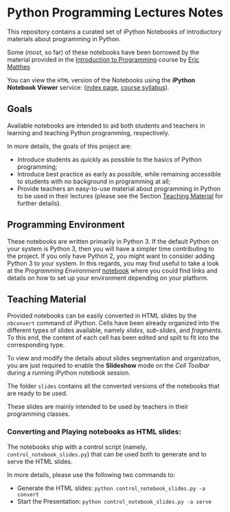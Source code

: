 # Python Programming Lectures Notes

This repository contains a curated set of iPython Notebooks of 
introductory materials about programming in Python.

Some (*most*, so far) of these notebooks have been borrowed by the
material provided in the [Introduction to Programming](http://www.introtopython.org) 
course by [Eric Matthes](mailto:ehmatthes@gmail.com)

You can view the `HTML` version of the Notebooks using the **iPython Notebook Viewer** service:
([index page](http://nbviewer.ipython.org/urls/raw.github.com/leriomaggio/python-programming-lectures/master/notebooks/Index.ipynb), 
[course syllabus](http://nbviewer.ipython.org/urls/raw.github.com/leriomaggio/python-programming-lectures/master/notebooks/TOC.ipynb)). 

## Goals ##

Available notebooks are intended to aid both students and teachers in learning and teaching 
Python programming, respectively. 

In more details, the goals of this project are:

- Introduce students as quickly as possible to the basics of Python programming;
- Introduce best practice as early as possible, while remaining accessible to students with no background in programming at all;
- Provide teachers an easy-to-use material about programming in Python to be used in their lectures
  (please see the Section [Teaching Material](#slides) for further details).

## Programming Environment

These notebooks are written primarily in Python 3. 
If the default Python on your system is Python 3, then you will have a simpler time contributing to the project. 
If you only have Python 2, you might want to consider adding Python 3 to your system. 
In this regards, you may find useful to take a look at the *Programming Environment* [notebook]() where you 
could find links and details on how to set up your environment depending on your platform.

## <a name="slides"></a>Teaching Material ##

Provided notebooks can be easily converted in HTML slides by the `nbconvert` command of iPython.
Cells have been already organized into the different types of slides available, namely 
*slides*, *sub-slides*, and *fragments*.
To this end, the content of each cell has been edited and split to fit into the corresponding
type.

To view and modify the details about slides segmentation and organization, you are just required to 
enable the **Slideshow** mode on the *Cell Toolbar* during a running iPython notebook session.

The folder `slides` contains all the converted versions of the notebooks that are ready to be used.

These slides are mainly intended to be used by teachers in their programming classes.

### Converting and Playing notebooks as HTML slides: 

The notebooks ship with a control script (namely, `control_notebook_slides.py`) that can be used 
both to generate and to serve the HTML slides.

In more details, please use the following two commands to:

- Generate the HTML slides: `python control_notebook_slides.py -a convert`
- Start the Presentation: `python control_notebook_slides.py -a serve`

